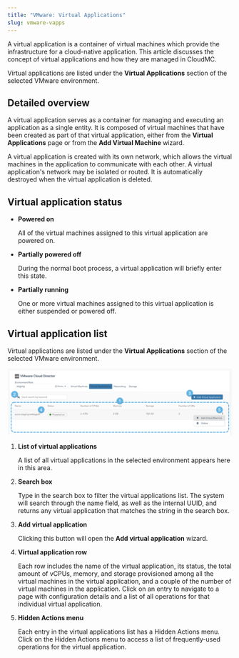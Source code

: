 ```yaml
---
title: "VMware: Virtual Applications"
slug: vmware-vapps
---
```



A virtual application is a container of virtual machines which provide the infrastructure for a cloud-native application. This article discusses the concept of virtual applications and how they are managed in CloudMC.

Virtual applications are listed under the **Virtual Applications** section of the selected VMware environment.

## Detailed overview

A virtual application serves as a container for managing and executing an application as a single entity. It is composed of virtual machines that have been created as part of that virtual application, either from the **Virtual Applications** page or from the **Add Virtual Machine** wizard.

A virtual application is created with its own network, which allows the virtual machines in the application to communicate with each other. A virtual application's network may be isolated or routed. It is automatically destroyed when the virtual application is deleted.

## Virtual application status

-   **Powered on**

    All of the virtual machines assigned to this virtual application are powered on.

-   **Partially powered off**

    During the normal boot process, a virtual application will briefly enter this state.

-   **Partially running**

    One or more virtual machines assigned to this virtual application is either suspended or powered off.


## Virtual application list

Virtual applications are listed under the **Virtual Applications** section of the selected VMware environment.

![A screenshot of the VMware virtual applications page, with numbered dots indicating features of interest](/assets/vmware-vapps-list-en.png)

1.  **List of virtual applications**

    A list of all virtual applications in the selected environment appears here in this area.

2.  **Search box**

    Type in the search box to filter the virtual applications list. The system will search through the name field, as well as the internal UUID, and returns any virtual application that matches the string in the search box.

3.  **Add virtual application**

    Clicking this button will open the **Add virtual application** wizard.

4.  **Virtual application row**

    Each row includes the name of the virtual application, its status, the total amount of vCPUs, memory, and storage provisioned among all the virtual machines in the virtual application, and a couple of the number of virtual machines in the application. Click on an entry to navigate to a page with configuration details and a list of all operations for that individual virtual application.

5.  **Hidden Actions menu**

    Each entry in the virtual applications list has a Hidden Actions menu. Click on the Hidden Actions menu to access a list of frequently-used operations for the virtual application.


